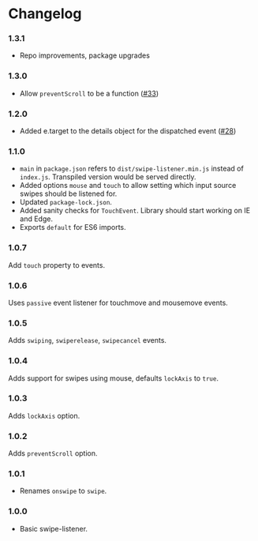 # Changelog

### 1.3.1

- Repo improvements, package upgrades

### 1.3.0

- Allow `preventScroll` to be a function ([#33](https://github.com/umanghome/swipe-listener/pull/33))

### 1.2.0

- Added e.target to the details object for the dispatched event ([#28](https://github.com/umanghome/swipe-listener/pull/28))

### 1.1.0

- `main` in `package.json` refers to `dist/swipe-listener.min.js` instead of `index.js`. Transpiled version would be served directly.
- Added options `mouse` and `touch` to allow setting which input source swipes should be listened for.
- Updated `package-lock.json`.
- Added sanity checks for `TouchEvent`. Library should start working on IE and Edge.
- Exports `default` for ES6 imports.

### 1.0.7

Add `touch` property to events.

### 1.0.6

Uses `passive` event listener for touchmove and mousemove events.

### 1.0.5

Adds `swiping`, `swiperelease`, `swipecancel` events.

### 1.0.4

Adds support for swipes using mouse, defaults `lockAxis` to `true`.

### 1.0.3

Adds `lockAxis` option.

### 1.0.2

Adds `preventScroll` option.

### 1.0.1

- Renames `onswipe` to `swipe`.

### 1.0.0

- Basic swipe-listener.
